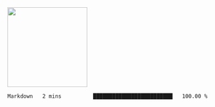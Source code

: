 <img height="180em" src="https://github-readme-stats.vercel.app/api?username=toadkarter&show_icons=true&hide_border=true&&count_private=true&include_all_commits=true" />

<!--START_SECTION:waka-->

```text
Markdown   2 mins          █████████████████████████   100.00 %
```

<!--END_SECTION:waka-->

